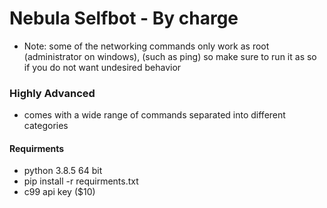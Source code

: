 # Nebula Selfbot - By  charge

- Note: some of the networking commands only work as root (administrator on windows), (such as ping) so make sure to run it as so if you do not want undesired behavior

### Highly Advanced
- comes with a wide range of commands separated into different categories

#### Requirments
- python 3.8.5 64 bit
- pip install -r requirments.txt
- c99 api key ($10)



